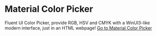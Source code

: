 # Material Color Picker
Fluent UI Color Picker, provide RGB, HSV and CMYK with a WinUI3-like modern interface, just in an HTML webpage!
[Go to Material Color Picker](https://slmgr-vbs.github.io/material-color-picker/)

